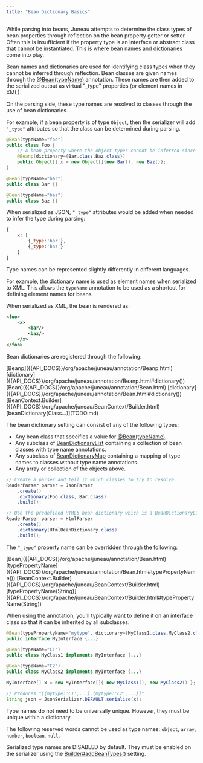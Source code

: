 ```yaml
---
title: "Bean Dictionary Basics"
---
```


While parsing into beans, Juneau attempts to determine the class types of bean properties through reflection on the bean property getter or setter.
Often this is insufficient if the property type is an interface or abstract class that cannot be instantiated.
This is where bean names and dictionaries come into play.

Bean names and dictionaries are used for identifying class types when they cannot be inferred through reflection.
Bean classes are given names through the [@Bean(typeName)]({{API_DOCS}}/org/apache/juneau/annotation/Bean.html#typeName()) annotation.
These names are then added to the serialized output as virtual "_type" properties (or element names in XML).

On the parsing side, these type names are resolved to classes through the use of bean dictionaries.

For example, if a bean property is of type `Object`, then the serializer will add `"_type"` attributes so that the class can be determined during parsing.

```java
@Bean(typeName="foo")
public class Foo {
    // A bean property where the object types cannot be inferred since it's an Object[].
    @Beanp(dictionary={Bar.class,Baz.class})
    public Object[] x = new Object[]{new Bar(), new Baz()};
}

@Bean(typeName="bar")
public class Bar {}

@Bean(typeName="baz")
public class Baz {}
```

When serialized as JSON, `"_type"` attributes would be added when needed to infer the type during parsing:

```js
{
    x: [
        {_type:'bar'},
        {_type:'baz'}
    ]
}
```

Type names can be represented slightly differently in different languages.

For example, the dictionary name is used as element names when serialized to XML.
This allows the `typeName` annotation to be used as a shortcut for defining element names for beans.

When serialized as XML, the bean is rendered as:

```xml
<foo>
    <x>
        <bar/>
        <baz/>
    </x>
</foo>
```

Bean dictionaries are registered through the following:

<tree>
<java-annotation>[Beanp]({{API_DOCS}}/org/apache/juneau/annotation/Beanp.html)</java-annotation>
<node-1><java-method-annotation>[dictionary]({{API_DOCS}}/org/apache/juneau/annotation/Beanp.html#dictionary())</java-method-annotation></node-1>
<java-annotation>[Bean]({{API_DOCS}}/org/apache/juneau/annotation/Bean.html)</java-annotation>
<node-1><java-method-annotation>[dictionary]({{API_DOCS}}/org/apache/juneau/annotation/Bean.html#dictionary())</java-method-annotation></node-1>
<java-class>[BeanContext.Builder]({{API_DOCS}}/org/apache/juneau/BeanContext/Builder.html)</java-class>
<node-1><java-method>[beanDictionary(Class...)](TODO.md)</java-method></node-1>
</tree>

The bean dictionary setting can consist of any of the following types:

- Any bean class that specifies a value for [@Bean(typeName)]({{API_DOCS}}/org/apache/juneau/annotation/Bean.html#typeName()).
- Any subclass of [BeanDictionaryList]({{API_DOCS}}/org/apache/juneau/BeanDictionaryList.html) containing a collection of bean classes with type name annotations.
- Any subclass of [BeanDictionaryMap]({{API_DOCS}}/org/apache/juneau/BeanDictionaryMap.html) containing a mapping of type names to classes without type name annotations.
- Any array or collection of the objects above.

```java
// Create a parser and tell it which classes to try to resolve.
ReaderParser parser = JsonParser
    .create()
    .dictionary(Foo.class, Bar.class)
    .build();

// Use the predefined HTML5 bean dictionary which is a BeanDictionaryList.
ReaderParser parser = HtmlParser
    .create()
    .dictionary(HtmlBeanDictionary.class)
    .build();
```

The `"_type"` property name can be overridden through the following:

<tree>
<java-annotation>[Bean]({{API_DOCS}}/org/apache/juneau/annotation/Bean.html)</java-annotation>
<node-1><java-method>[typePropertyName]({{API_DOCS}}/org/apache/juneau/annotation/Bean.html#typePropertyName())</java-method></node-1>
<java-class>[BeanContext.Builder]({{API_DOCS}}/org/apache/juneau/BeanContext/Builder.html)</java-class>
<node-1><java-method>[typePropertyName(String)]({{API_DOCS}}/org/apache/juneau/BeanContext/Builder.html#typePropertyName(String))</java-method></node-1>
</tree>

When using the annotation, you'll typically want to define it on an interface class so that it can be inherited by all subclasses.

```java
@Bean(typePropertyName="mytype", dictionary={MyClass1.class,MyClass2.class})
public interface MyInterface {...}

@Bean(typeName="C1")
public class MyClass1 implements MyInterface {...}

@Bean(typeName="C2")
public class MyClass2 implements MyInterface {...}

MyInterface[] x = new MyInterface[]{ new MyClass1(), new MyClass2() };

// Produces "[{mytype:'C1',...},{mytype:'C2',...}]"
String json = JsonSerializer.DEFAULT.serialize(x);
```

Type names do not need to be universally unique.
However, they must be unique within a dictionary.

The following reserved words cannot be used as type names: `object`, `array`, `number`, `boolean`, `null`.

Serialized type names are DISABLED by default.
They must be enabled on the serializer using the [Builder#addBeanTypes()]({{API_DOCS}}/org/apache/juneau/serializer/Serializer/Builder.html#addBeanTypes()) setting.
